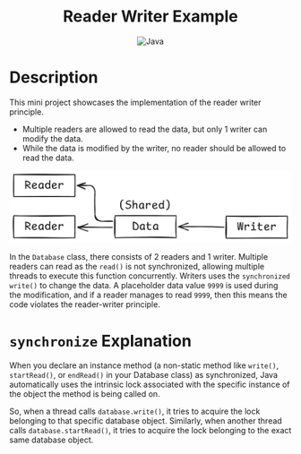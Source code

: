 <h1 align="center">Reader Writer Example</h1>

<p align="center">
    <img src="https://img.shields.io/badge/java-%23ED8B00.svg?style=for-the-badge&logo=openjdk&logoColor=white"
         alt="Java">
</p>

# Description
This mini project showcases the implementation of the reader writer principle.
- Multiple readers are allowed to read the data, but only 1 writer can modify the data.
- While the data is modified by the writer, no reader should be allowed to read the data.

![Reader Writer Diagram](images/image.png)

In the `Database` class, there consists of 2 readers and 1 writer. Multiple readers can read as the `read()` is not synchronized, allowing multiple threads to execute this function concurrently. Writers uses the `synchronized write()` to change the data. A placeholder data value `9999` is used during the modification, and if a reader manages to read `9999`, then this means the code violates the reader-writer principle.

# `synchronize` Explanation
When you declare an instance method (a non-static method like `write()`, `startRead()`, or `endRead()` in your Database class) as synchronized, Java automatically uses the intrinsic lock associated with the specific instance of the object the method is being called on.

So, when a thread calls `database.write()`, it tries to acquire the lock belonging to that specific database object.
Similarly, when another thread calls `database.startRead()`, it tries to acquire the lock belonging to the exact same database object.